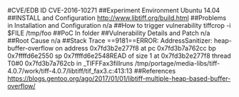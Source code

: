 #CVE/EDB ID
CVE-2016-10271
##Experiment Environment
Ubuntu 14.04
##INSTALL and Configuration
http://www.libtiff.org/build.html
##Problems in Installation and Configuration
n/a
##How to trigger vulnerability
tiffcrop -i $FILE /tmp/foo
##PoC
In folder
##Vulnerability Details and Patch
n/a
##Root Cause
n/a
##Stack Trace
==9181==ERROR: AddressSanitizer: heap-buffer-overflow on address 0x7fd3b2e277f8 at pc 0x7fd3b7a762cc bp 0x7ffffd6e2550 sp 0x7ffffd6e2548READ of size 1 at 0x7fd3b2e277f8 thread T0#0 0x7fd3b7a762cb in _TIFFFax3fillruns /tmp/portage/media-libs/tiff-4.0.7/work/tiff-4.0.7/libtiff/tif_fax3.c:413:13
##References
https://blogs.gentoo.org/ago/2017/01/01/libtiff-multiple-heap-based-buffer-overflow/